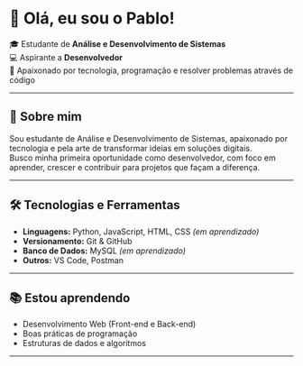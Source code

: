 # 👋 Olá, eu sou o Pablo!

🎓 Estudante de **Análise e Desenvolvimento de Sistemas**  
💻 Aspirante a **Desenvolvedor**  
🚀 Apaixonado por tecnologia, programação e resolver problemas através de código  

---

## 📌 Sobre mim
Sou estudante de Análise e Desenvolvimento de Sistemas, apaixonado por tecnologia e pela arte de transformar ideias em soluções digitais.  
Busco minha primeira oportunidade como desenvolvedor, com foco em aprender, crescer e contribuir para projetos que façam a diferença.  

---

## 🛠️ Tecnologias e Ferramentas
- **Linguagens:** Python, JavaScript, HTML, CSS *(em aprendizado)*
- **Versionamento:** Git & GitHub
- **Banco de Dados:** MySQL *(em aprendizado)*
- **Outros:** VS Code, Postman

---

## 📚 Estou aprendendo
- Desenvolvimento Web (Front-end e Back-end)
- Boas práticas de programação
- Estruturas de dados e algoritmos

---
